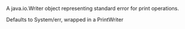 A java.io.Writer object representing standard error for print operations.

  Defaults to System/err, wrapped in a PrintWriter